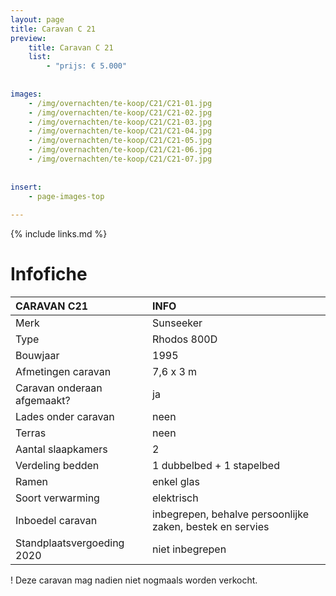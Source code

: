 ```yaml
---
layout: page
title: Caravan C 21
preview: 
    title: Caravan C 21
    list:
        - "prijs: € 5.000"
        
        
images:
    - /img/overnachten/te-koop/C21/C21-01.jpg
    - /img/overnachten/te-koop/C21/C21-02.jpg
    - /img/overnachten/te-koop/C21/C21-03.jpg
    - /img/overnachten/te-koop/C21/C21-04.jpg
    - /img/overnachten/te-koop/C21/C21-05.jpg
    - /img/overnachten/te-koop/C21/C21-06.jpg
    - /img/overnachten/te-koop/C21/C21-07.jpg
    
    
insert:
    - page-images-top
    
---
```


{% include links.md %}



# Infofiche 

CARAVAN C21                 | INFO        | 
:---------------------------|:------------|
Merk                        |Sunseeker
Type                        |Rhodos 800D
Bouwjaar                    |1995
Afmetingen caravan          |7,6 x 3 m
Caravan onderaan afgemaakt? |ja
Lades onder caravan         |neen
Terras                      |neen
Aantal slaapkamers          |2
Verdeling bedden            |1 dubbelbed + 1 stapelbed
Ramen                       |enkel glas
Soort verwarming            |elektrisch
Inboedel caravan            |inbegrepen, behalve persoonlijke zaken, bestek en servies
Standplaatsvergoeding 2020  |niet inbegrepen

! Deze caravan mag nadien niet nogmaals worden verkocht.